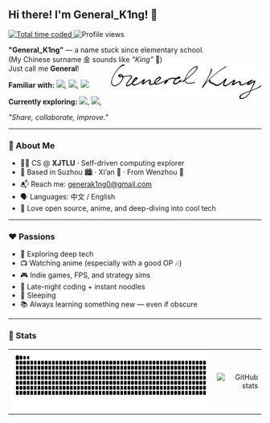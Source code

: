 <!-- GitHub README Optimized Layout -->
<div align="left">
  <h2>Hi there! I'm <strong>General_K1ng</strong>! 👋</h2>
  <div>
    <a href="https://wakatime.com/@018b6691-b059-447b-99f2-485851dd63a6">
      <img src="https://wakatime.com/badge/user/018b6691-b059-447b-99f2-485851dd63a6.svg" alt="Total time coded" />
    </a>
    <img src="https://komarev.com/ghpvc/?username=GeneralK1ng" alt="Profile views" />
  </div>
</div>

<div>
  <p>
    <strong>"General_K1ng"</strong> — a name stuck since elementary school.<br/>
    (My Chinese surname 金 sounds like <em>"King"</em> 👑)<br/>
    Just call me <strong>General</strong>!
    <img src="./svg/general-k1ng.svg" width="300" align="right" alt="General_K1ng's signature" />
  </p>

  <p>
    <strong>Familiar with:</strong>
    <img src="https://img.shields.io/badge/Java-007396?style=flat-square&logo=openjdk&logoColor=white"/>, 
    <img src="https://img.shields.io/badge/Go-00ADD8?style=flat-square&logo=go&logoColor=white"/>, 
    <img src="https://img.shields.io/badge/Python-3776AB?style=flat-square&logo=python&logoColor=white"/>
  </p>

  <p>
    <strong>Currently exploring:</strong>
    <img src="https://img.shields.io/badge/Kotlin-7F52FF?style=flat-square&logo=kotlin&logoColor=white"/>, 
    <img src="https://img.shields.io/badge/Rust-000000?style=flat-square&logo=rust&logoColor=white"/>, 
  </p>
  <p> 
    <em>"Share, collaborate, improve."</em>
  </p>
</div>

<hr/>

<h3>🌟 About Me</h3>
<ul>
  <li>🧑‍💻 CS @ <strong>XJTLU</strong> · Self-driven computing explorer</li>
  <li>📍 Based in Suzhou 🏙️ · Xi’an 🏯 · From Wenzhou 🌊</li>
  <li>📬 Reach me: <a href="mailto:generak1ng0@gmail.com">generak1ng0@gmail.com</a></li>
  <li>🗣️ Languages: 中文 / English</li>
  <li>🧩 Love open source, anime, and deep-diving into cool tech</li>
</ul>

<hr/>

<h3>❤️ Passions</h3>
<ul>
  <li>🧠 Exploring deep tech</li>
  <li>📺 Watching anime (especially with a good OP 🎶)</li>
  <li>🎮 Indie games, FPS, and strategy sims</li>
  <li>🍜 Late-night coding + instant noodles</li>
  <li>🛌 Sleeping</li>
  <li>📚 Always learning something new — even if obscure</li>
</ul>

<hr/>

<h3>💯 Stats</h3>

<table width="100%">
  <tr>
    <td align="left">
      <picture>
        <source media="(prefers-color-scheme: dark)" srcset="https://raw.githubusercontent.com/GeneralK1ng/GeneralK1ng/output/github-contribution-grid-snake-dark.svg">
        <source media="(prefers-color-scheme: light)" srcset="https://raw.githubusercontent.com/GeneralK1ng/GeneralK1ng/output/github-contribution-grid-snake.svg">
        <img height="120" alt="github contribution grid snake animation" src="https://raw.githubusercontent.com/GeneralK1ng/GeneralK1ng/output/github-contribution-grid-snake.svg">
      </picture>
    </td>
    <td align="right">
      <img height="150" src="https://github-readme-stats.vercel.app/api?username=GeneralK1ng&count_private=true&show_icons=true&theme=tokyonight" alt="GitHub stats"/>
    </td>
  </tr>
</table>
